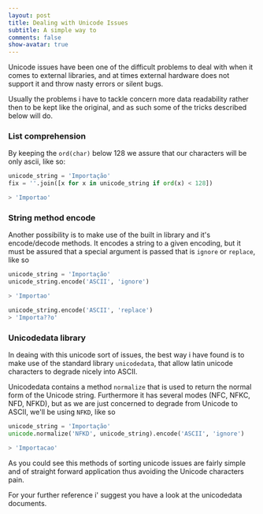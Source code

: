 ```yaml
---
layout: post
title: Dealing with Unicode Issues
subtitle: A simple way to
comments: false
show-avatar: true
---
```


Unicode issues have been one of the difficult problems to deal with when it comes to external libraries, and at times external hardware does not support it and throw nasty errors or silent bugs.

Usually the problems i have to tackle concern more data readability rather then to be kept like the original, and as such some of the tricks described below will do.

### List comprehension
By keeping the `ord(char)` below 128 we assure that our characters will be only ascii, like so:

```python
unicode_string = 'Importação'
fix = ''.join([x for x in unicode_string if ord(x) < 128])

> 'Importao'
```

### String method encode
Another possibility is to make use of the built in library and it's encode/decode methods. It encodes a string to a given encoding, but it must be assured that a special argument is passed that is `ignore` or `replace`, like so

```python
unicode_string = 'Importação'
unicode_string.encode('ASCII', 'ignore')

> 'Importao'

unicode_string.encode('ASCII', 'replace')
> 'Importa??o'
```

### Unicodedata library
In deaing with this unicode sort of issues, the best way i have found is to make use of the standard library `unicodedata`, that allow latin unicode characters to degrade nicely into ASCII.

Unicodedata contains a method `normalize` that is used to return the normal form of the Unicode string. Furthermore it has several modes (NFC, NFKC, NFD, NFKD), but as we are just concerned to degrade from Unicode to ASCII, we'll be using `NFKD`, like so

```python
unicode_string = 'Importação'
unicode.normalize('NFKD', unicode_string).encode('ASCII', 'ignore')

> 'Importacao'
```

As you could see this methods of sorting unicode issues are fairly simple and of straight forward application thus avoiding the Unicode characters pain.

For your further reference i' suggest you have a look at the unicodedata documents.
